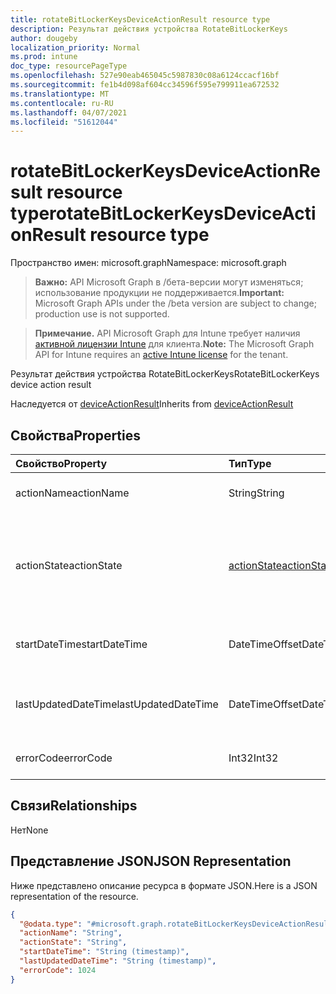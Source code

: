 ```yaml
---
title: rotateBitLockerKeysDeviceActionResult resource type
description: Результат действия устройства RotateBitLockerKeys
author: dougeby
localization_priority: Normal
ms.prod: intune
doc_type: resourcePageType
ms.openlocfilehash: 527e90eab465045c5987830c08a6124ccacf16bf
ms.sourcegitcommit: fe1b4d098af604cc34596f595e799911ea672532
ms.translationtype: MT
ms.contentlocale: ru-RU
ms.lasthandoff: 04/07/2021
ms.locfileid: "51612044"
---
```

# <a name="rotatebitlockerkeysdeviceactionresult-resource-type"></a><span data-ttu-id="9db55-103">rotateBitLockerKeysDeviceActionResult resource type</span><span class="sxs-lookup"><span data-stu-id="9db55-103">rotateBitLockerKeysDeviceActionResult resource type</span></span>

<span data-ttu-id="9db55-104">Пространство имен: microsoft.graph</span><span class="sxs-lookup"><span data-stu-id="9db55-104">Namespace: microsoft.graph</span></span>

> <span data-ttu-id="9db55-105">**Важно:** API Microsoft Graph в /бета-версии могут изменяться; использование продукции не поддерживается.</span><span class="sxs-lookup"><span data-stu-id="9db55-105">**Important:** Microsoft Graph APIs under the /beta version are subject to change; production use is not supported.</span></span>

> <span data-ttu-id="9db55-106">**Примечание.** API Microsoft Graph для Intune требует наличия [активной лицензии Intune](https://go.microsoft.com/fwlink/?linkid=839381) для клиента.</span><span class="sxs-lookup"><span data-stu-id="9db55-106">**Note:** The Microsoft Graph API for Intune requires an [active Intune license](https://go.microsoft.com/fwlink/?linkid=839381) for the tenant.</span></span>

<span data-ttu-id="9db55-107">Результат действия устройства RotateBitLockerKeys</span><span class="sxs-lookup"><span data-stu-id="9db55-107">RotateBitLockerKeys device action result</span></span>


<span data-ttu-id="9db55-108">Наследуется от [deviceActionResult](../resources/intune-devices-deviceactionresult.md)</span><span class="sxs-lookup"><span data-stu-id="9db55-108">Inherits from [deviceActionResult](../resources/intune-devices-deviceactionresult.md)</span></span>

## <a name="properties"></a><span data-ttu-id="9db55-109">Свойства</span><span class="sxs-lookup"><span data-stu-id="9db55-109">Properties</span></span>
|<span data-ttu-id="9db55-110">Свойство</span><span class="sxs-lookup"><span data-stu-id="9db55-110">Property</span></span>|<span data-ttu-id="9db55-111">Тип</span><span class="sxs-lookup"><span data-stu-id="9db55-111">Type</span></span>|<span data-ttu-id="9db55-112">Описание</span><span class="sxs-lookup"><span data-stu-id="9db55-112">Description</span></span>|
|:---|:---|:---|
|<span data-ttu-id="9db55-113">actionName</span><span class="sxs-lookup"><span data-stu-id="9db55-113">actionName</span></span>|<span data-ttu-id="9db55-114">String</span><span class="sxs-lookup"><span data-stu-id="9db55-114">String</span></span>|<span data-ttu-id="9db55-115">Название действия. Наследуется от [deviceActionResult](../resources/intune-devices-deviceactionresult.md).</span><span class="sxs-lookup"><span data-stu-id="9db55-115">Action name Inherited from [deviceActionResult](../resources/intune-devices-deviceactionresult.md)</span></span>|
|<span data-ttu-id="9db55-116">actionState</span><span class="sxs-lookup"><span data-stu-id="9db55-116">actionState</span></span>|[<span data-ttu-id="9db55-117">actionState</span><span class="sxs-lookup"><span data-stu-id="9db55-117">actionState</span></span>](../resources/intune-devices-actionstate.md)|<span data-ttu-id="9db55-118">Состояние действия, унаследованной от [deviceActionResult](../resources/intune-devices-deviceactionresult.md).</span><span class="sxs-lookup"><span data-stu-id="9db55-118">State of the action Inherited from [deviceActionResult](../resources/intune-devices-deviceactionresult.md).</span></span> <span data-ttu-id="9db55-119">Возможные значения: `none`, `pending`, `canceled`, `active`, `done`, `failed`, `notSupported`.</span><span class="sxs-lookup"><span data-stu-id="9db55-119">Possible values are: `none`, `pending`, `canceled`, `active`, `done`, `failed`, `notSupported`.</span></span>|
|<span data-ttu-id="9db55-120">startDateTime</span><span class="sxs-lookup"><span data-stu-id="9db55-120">startDateTime</span></span>|<span data-ttu-id="9db55-121">DateTimeOffset</span><span class="sxs-lookup"><span data-stu-id="9db55-121">DateTimeOffset</span></span>|<span data-ttu-id="9db55-122">Время начала действия. Наследуется от [deviceActionResult](../resources/intune-devices-deviceactionresult.md).</span><span class="sxs-lookup"><span data-stu-id="9db55-122">Time the action was initiated Inherited from [deviceActionResult](../resources/intune-devices-deviceactionresult.md)</span></span>|
|<span data-ttu-id="9db55-123">lastUpdatedDateTime</span><span class="sxs-lookup"><span data-stu-id="9db55-123">lastUpdatedDateTime</span></span>|<span data-ttu-id="9db55-124">DateTimeOffset</span><span class="sxs-lookup"><span data-stu-id="9db55-124">DateTimeOffset</span></span>|<span data-ttu-id="9db55-125">Время последнего обновления действия. Наследуется от [deviceActionResult](../resources/intune-devices-deviceactionresult.md).</span><span class="sxs-lookup"><span data-stu-id="9db55-125">Time the action state was last updated Inherited from [deviceActionResult](../resources/intune-devices-deviceactionresult.md)</span></span>|
|<span data-ttu-id="9db55-126">errorCode</span><span class="sxs-lookup"><span data-stu-id="9db55-126">errorCode</span></span>|<span data-ttu-id="9db55-127">Int32</span><span class="sxs-lookup"><span data-stu-id="9db55-127">Int32</span></span>|<span data-ttu-id="9db55-128">Код ошибки действия RotateBitLockerKeys</span><span class="sxs-lookup"><span data-stu-id="9db55-128">RotateBitLockerKeys action error code</span></span>|

## <a name="relationships"></a><span data-ttu-id="9db55-129">Связи</span><span class="sxs-lookup"><span data-stu-id="9db55-129">Relationships</span></span>
<span data-ttu-id="9db55-130">Нет</span><span class="sxs-lookup"><span data-stu-id="9db55-130">None</span></span>

## <a name="json-representation"></a><span data-ttu-id="9db55-131">Представление JSON</span><span class="sxs-lookup"><span data-stu-id="9db55-131">JSON Representation</span></span>
<span data-ttu-id="9db55-132">Ниже представлено описание ресурса в формате JSON.</span><span class="sxs-lookup"><span data-stu-id="9db55-132">Here is a JSON representation of the resource.</span></span>
<!-- {
  "blockType": "resource",
  "@odata.type": "microsoft.graph.rotateBitLockerKeysDeviceActionResult"
}
-->
``` json
{
  "@odata.type": "#microsoft.graph.rotateBitLockerKeysDeviceActionResult",
  "actionName": "String",
  "actionState": "String",
  "startDateTime": "String (timestamp)",
  "lastUpdatedDateTime": "String (timestamp)",
  "errorCode": 1024
}
```




